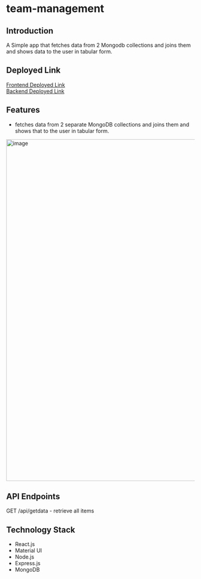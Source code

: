 # team-management

## Introduction
   A Simple app that fetches data from 2 Mongodb collections and joins them and shows data to the user in tabular form.  

## Deployed Link
[Frontend Deployed Link](https://team-management-delta.vercel.app/)
<br/>
[Backend Deployed Link](https://team-backend-947y.onrender.com/getdata)


## Features
- fetches data from  2 separate MongoDB collections and joins them and shows that to the user in tabular form.




<img width="912" alt="image" src="https://github.com/suryathink/team-management/assets/96377101/29064ead-08ef-4ea9-b1cf-2d31033605a0">



## API Endpoints
GET /api/getdata - retrieve all items


## Technology Stack
- React.js
- Material UI
- Node.js
- Express.js
- MongoDB
